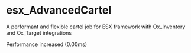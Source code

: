 # esx_AdvancedCartel
A performant and flexible cartel job for ESX framework with Ox_Inventory and Ox_Target integrations

Performance increased (0.00ms)
